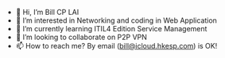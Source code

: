 - 👋 Hi, I’m Bill CP LAI
- 👀 I’m interested in Networking and coding in Web Application
- 🌱 I’m currently learning ITIL4 Edition Service Management
- 💞️ I’m looking to collaborate on P2P VPN 
- 📫 How to reach me? By email (bill@icloud.hkesp.com) is OK!

<!---
hkesp/hkesp is a ✨ special ✨ repository because its `README.md` (this file) appears on your GitHub profile.
You can click the Preview link to take a look at your changes.
--->
